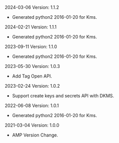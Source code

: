 2024-03-06 Version: 1.1.2
- Generated python2 2016-01-20 for Kms.

2024-02-21 Version: 1.1.1
- Generated python2 2016-01-20 for Kms.

2023-09-11 Version: 1.1.0
- Generated python2 2016-01-20 for Kms.

2023-05-30 Version: 1.0.3
- Add Tag Open API.

2023-02-24 Version: 1.0.2
- Support create keys and secrets API with DKMS.

2022-06-08 Version: 1.0.1
- Generated python2 2016-01-20 for Kms.

2021-03-04 Version: 1.0.0
- AMP Version Change.

